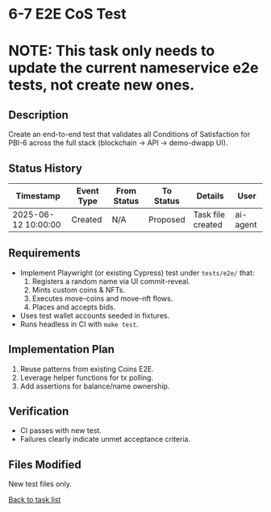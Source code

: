 # 6-7 E2E CoS Test

# NOTE: This task only needs to update the current nameservice e2e tests, not create new ones.

## Description
Create an end-to-end test that validates all Conditions of Satisfaction for PBI-6 across the full stack (blockchain → API → demo-dwapp UI).

## Status History
| Timestamp | Event Type | From Status | To Status | Details | User |
|-----------|------------|-------------|-----------|---------|------|
| 2025-06-12 10:00:00 | Created | N/A | Proposed | Task file created | ai-agent |

## Requirements
* Implement Playwright (or existing Cypress) test under `tests/e2e/` that:
  1. Registers a random name via UI commit-reveal.
  2. Mints custom coins & NFTs.
  3. Executes move-coins and move-nft flows.
  4. Places and accepts bids.
* Uses test wallet accounts seeded in fixtures.
* Runs headless in CI with `make test`.

## Implementation Plan
1. Reuse patterns from existing Coins E2E.
2. Leverage helper functions for tx polling.
3. Add assertions for balance/name ownership.

## Verification
* CI passes with new test.
* Failures clearly indicate unmet acceptance criteria.

## Files Modified
New test files only.

[Back to task list](../tasks.md) 